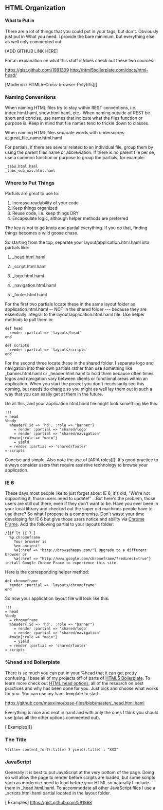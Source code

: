 HTML Organization
-----------------





#### What to Put in <head>

There are a lot of things that you could put in your <head> tags, but don't. Obviously just put in What you need. I provide the bare minimum, but everything else as well only commented out:

[ADD GITHUB LINK HERE]

For an explanation on what this stuff is/does check out these two sources:

<https://gist.github.com/1981339>
<http://html5boilerplate.com/docs/html-head/>




[Modernizr HTML5-Cross-browser-Polyfills][]


### Naming Conventions

When naming HTML files try to stay within REST conventions, i.e. index.html.haml, show.html.haml, etc.. When naming outside of REST be short and concise, use names that indicate what the files function or purpose is. Keep in mind that file names tend to trickle down to classes.

When naming HTML files separate words with underscores: a_great_file_name.html.haml

For partials, if there are several related to an individual file, group them by using the parent files name or abbreviation. If there is no parent file per se, use a common function or purpose to group the partials, for example:

    _tabs.html.haml
    _tabs_sub_nav.html.haml

### Where to Put Things

Partials are great to use to:

1.  Increase readability of your code
2.  Keep things organized
3.  Reuse code, i.e. keep things DRY
4.  Encapsulate logic, although helper methods are preferred

The key is not to go knots and partial everything. If you do that, finding things becomes a wild goose chase.

So starting from the top, separate your layout/application.html.haml into partials like:

1. _head.html.haml
2. _script.html.haml
    
3. _logo.html.haml
4. _navigation.html.haml
5. _footer.html.haml

For the first two partials locate these in the same layout folder as application.html.haml -- NOT in the shared folder --- because they are essentially integral to the layout/application.html.haml file. Use helper methods to pull them in:

    def head
      render :partial => 'layouts/head'
    end
    
    def scripts
      render :partial => 'layouts/scripts'
    end

For the second three locate these in the shared folder. I separate logo and navigation into their own partials rather than use something like _banner.html.haml or _header.html.haml to hold them because often times logos and navigation vary between clients or functional areas within an application. When you start  the project you don't necessarily see this coming, but needs do change so you might as well lay them out in such a way that you can easily get at them in the future.

Do all this, and your application.html.haml file might look something like this:

    !!!
    = head
    %body
      %header{:id => 'hd', :role => "banner"}
        = render :partial => 'shared/logo'
        = render :partial => 'shared/navigation'
      #main{:role => "main"}
        = yield
      = render :partial => 'shared/footer'
    = scripts

Concise and simple. Also note the use of [ARIA roles][]. It's good practice to always consider users that require assistive technology to browse your application.

### IE 6

These days most people like to just forget about IE 6, it's old, "We're not supporting it, those users need to update!" ...But here's the problem, those users are still out there, even if they don't want to be. Have you ever been in your local library and checked out the super old machines people have to use there? So what I propose is a compromise. Don't waste your time developing for IE 6 but give those users notice and ability via [Chrome Frame][]. Add the following partial to your layouts folder:

    /[if lt IE 7 ]
      %p.chromeframe
        Your browser is
        %em ancient!
        %a{:href => "http://browsehappy.com/"} Upgrade to a different browser or
        %a{:href => "http://www.google.com/chromeframe/?redirect=true"} install Google Chrome Frame to experience this site.

Here is the corresponding helper method:

    def chromeframe
      render :partial => 'layouts/chromeframe'
    end

So now your application layout file will look like this:

    !!!
    = head
    %body
      = chromeframe
      %header{:id => 'hd', :role => "banner"}
        = render :partial => 'shared/logo'
        = render :partial => 'shared/navigation'
      #main{:role => "main"}
        = yield
      = render :partial => 'shared/footer'
    = scripts

### %head and Boilerplate

There is so much you can put in your %head that it can get pretty confusing. I base all of my projects off of parts of [HTML5 Boilerplate][]. To learn more check out [HTML head options][], all of the research on best practices and why has been done for you. Just pick and choose what works for you. You can use my haml template to start:

https://github.com/maxxiimo/base-files/blob/master/_head.html.haml

Everything is nice and neat in haml and with only the ones I think you should use (plus all the other options commented out).

[<head> Examples][]

### The Title

    %title= content_for?(:title) ? yield(:title) : "XXX"

### JavaScript

Generally it is best to put JavaScript at the very bottom of the page. Doing so will allow the page to render before scripts are loaded, but some scripts such as modernizr need to load before your HTML so naturally I include them in _head.html.haml. To accommodate all other JavaScript files I use a _scripts.html.haml partial located in the layout folder.


[Chrome Frame]:         https://developers.google.com/chrome/chrome-frame/
[HTML5 Boilerplate]:    http://html5boilerplate.com/
[HTML head options]:    http://html5boilerplate.com/docs/html-head/
[<head> Examples]       https://gist.github.com/581868
